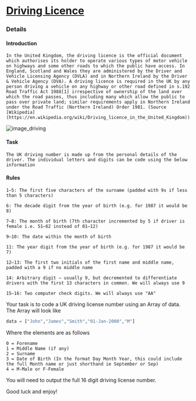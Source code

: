 # [Driving Licence](https://www.codewars.com/kata/586a1af1c66d18ad81000134/python)

### Details
#### Introduction
```
In the United Kingdom, the driving licence is the official document which authorises its holder to operate various types of motor vehicle on highways and some other roads to which the public have access. In England, Scotland and Wales they are administered by the Driver and Vehicle Licensing Agency (DVLA) and in Northern Ireland by the Driver & Vehicle Agency (DVA). A driving licence is required in the UK by any person driving a vehicle on any highway or other road defined in s.192 Road Traffic Act 1988[1] irrespective of ownership of the land over which the road passes, thus including many which allow the public to pass over private land; similar requirements apply in Northern Ireland under the Road Traffic (Northern Ireland) Order 1981. (Source [Wikipedia](https://en.wikipedia.org/wiki/Driving_licence_in_the_United_Kingdom))
```

![image_driving](https://raw.githubusercontent.com/adrianeyre/codewars/master/Ruby/Authored/drivinglicense.jpg)

#### Task
```
The UK driving number is made up from the personal details of the driver. The individual letters and digits can be code using the below information
```

#### Rules
```
1–5: The first five characters of the surname (padded with 9s if less than 5 characters)

6: The decade digit from the year of birth (e.g. for 1987 it would be 8)

7–8: The month of birth (7th character incremented by 5 if driver is female i.e. 51–62 instead of 01–12)

9–10: The date within the month of birth

11: The year digit from the year of birth (e.g. for 1987 it would be 7)

12–13: The first two initials of the first name and middle name, padded with a 9 if no middle name

14: Arbitrary digit – usually 9, but decremented to differentiate drivers with the first 13 characters in common. We will always use 9

15–16: Two computer check digits. We will always use "AA"
```

Your task is to code a UK driving license number using an Array of data. The Array will look like

```python
data = ["John","James","Smith","01-Jan-2000","M"]
```

Where the elements are as follows

```
0 = Forename
1 = Middle Name (if any)
2 = Surname
3 = Date of Birth (In the format Day Month Year, this could include the full Month name or just shorthand ie September or Sep)
4 = M-Male or F-Female
```

You will need to output the full 16 digit driving license number.

Good luck and enjoy!
